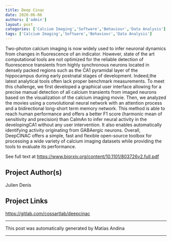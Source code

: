 ```yaml
---
title: Deep Cinac
date: 2020-06-06
authors: ['admin']
layout: post
categories: ['Calcium Imaging','Software','Behaviour','Data Analysis']
tags: ['Calcium Imaging','Software','Behaviour','Data Analysis']
---
```

Two-photon calcium imaging is now widely used to infer neuronal dynamics from changes in fluorescence of an indicator. However, state of the art computational tools are not optimized for the reliable detection of fluorescence transients from highly synchronous neurons located in densely packed regions such as the CA1 pyramidal layer of the hippocampus during early postnatal  stages  of  development.  Indeed,the  latest  analytical  tools  often  lack  proper benchmark  measurements.  To  meet  this  challenge,  we  first  developed  a  graphical  user interface allowing for a precise manual detection of all calcium transients from imaged neurons based on the visualization of the calcium imaging movie. Then, we analyzed the movies using a convolutional neural network with an attention process and a bidirectional long-short term memory network. This method is able to reach human performance and offers a better F1 score (harmonic mean of sensitivity and precision) than CaImAn to infer neural activity in the developingCA1 without any user intervention. It also enables automatically identifying activity originating from GABAergic neurons. Overall, DeepCINAC offers a simple, fast and flexible open-source toolbox for processing a wide variety of calcium imaging datasets while providing the tools to evaluate its performance.

See full text at https://www.biorxiv.org/content/10.1101/803726v2.full.pdf
## Project Author(s)
Julien Denis
## Project Links
https://gitlab.com/cossartlab/deepcinac
***
This post was automatically generated by
Matias Andina
***

